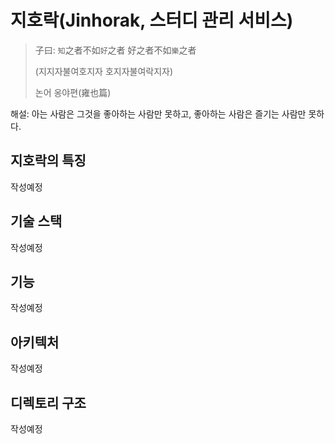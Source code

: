 # 지호락(Jinhorak, 스터디 관리 서비스)

> 子曰: `知`之者不如`好`之者 好之者不如`樂`之者
> 
> (지지자불여호지자 호지자불여락지자) 
> 
> 논어 옹야편(雍也篇)


해설: 아는 사람은 그것을 좋아하는 사람만 못하고, 좋아하는 사람은 즐기는 사람만 못하다.

## 지호락의 특징
작성예정 

## 기술 스택
작성예정 

## 기능
작성예정

## 아키텍처
작성예정

## 디렉토리 구조
작성예정
